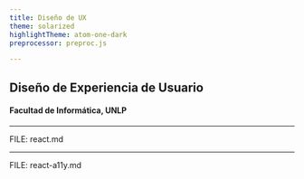 ```yaml
---
title: Diseño de UX
theme: solarized
highlightTheme: atom-one-dark
preprocessor: preproc.js

---
```


## Diseño de Experiencia de Usuario
#### Facultad de Informática, UNLP

---

FILE: react.md

---

FILE: react-a11y.md

